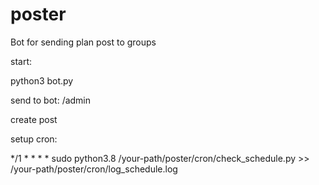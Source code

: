 # poster


Bot for sending plan post to groups


start:

python3 bot.py

send to bot: /admin

create post



setup cron:

*/1 * * * * sudo python3.8 /your-path/poster/cron/check_schedule.py >> /your-path/poster/cron/log_schedule.log
